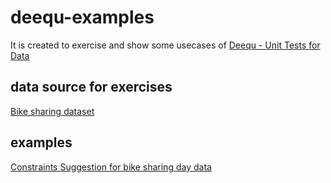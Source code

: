 # deequ-examples

It is created to exercise and show some usecases of [Deequ - Unit Tests for Data](https://github.com/awslabs/deequ) 

## data source for exercises

[Bike sharing dataset](https://archive.ics.uci.edu/ml/datasets/bike+sharing+dataset#)

## examples

[Constraints Suggestion for bike sharing day data](src/main/scala/com/dd/deequ/example/day/constraint_suggestions.md)
